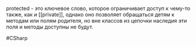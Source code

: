 protected - это ключевое слово, которое ограничивает доступ к чему-то также, как и [[private]], однако оно позволяет обращаться детям к методам или полям родителя, но вне классов из цепочки наследия эти поля и методы доступны не будут.

#CSharp 